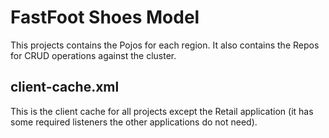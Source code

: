# FastFoot Shoes Model
This projects contains the Pojos for each region. It also contains the Repos for CRUD operations against the cluster.

## client-cache.xml
This is the client cache for all projects except the Retail application (it has some required listeners the other applications do not need).